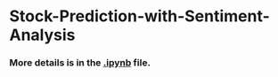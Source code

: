 # Stock-Prediction-with-Sentiment-Analysis

### More details is in the [.ipynb](https://github.com/Vincent-Zhul/Stock-Prediction-with-Sentiment-Analysis/blob/main/Stock_Prediction%20based%20on%20NLP.ipynb) file.
